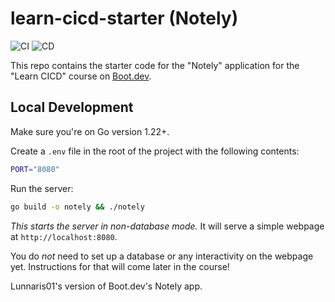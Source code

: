 # learn-cicd-starter (Notely)

![CI](https://github.com/Lunnaris01/learn-cicd-starter/actions/workflows/ci.yml/badge.svg)
![CD](https://github.com/Lunnaris01/learn-cicd-starter/actions/workflows/cd.yml/badge.svg)


This repo contains the starter code for the "Notely" application for the "Learn CICD" course on [Boot.dev](https://boot.dev).

## Local Development

Make sure you're on Go version 1.22+.

Create a `.env` file in the root of the project with the following contents:

```bash
PORT="8080"
```

Run the server:

```bash
go build -o notely && ./notely
```

*This starts the server in non-database mode.* It will serve a simple webpage at `http://localhost:8080`.

You do *not* need to set up a database or any interactivity on the webpage yet. Instructions for that will come later in the course!

Lunnaris01's version of Boot.dev's Notely app.
